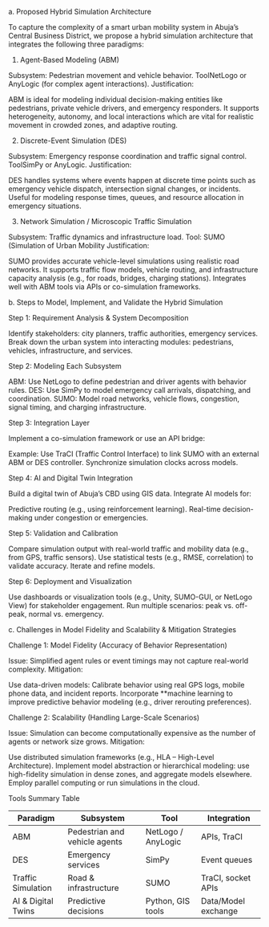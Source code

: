 
a. Proposed Hybrid Simulation Architecture

To capture the complexity of a smart urban mobility system in Abuja’s Central Business District, we propose a hybrid simulation architecture that integrates the following three paradigms:

1. Agent-Based Modeling (ABM)

Subsystem: Pedestrian movement and vehicle behavior.
ToolNetLogo or AnyLogic (for complex agent interactions).
Justification:

ABM is ideal for modeling individual decision-making entities like pedestrians, private vehicle drivers, and emergency responders.
It supports heterogeneity, autonomy, and local interactions which are vital for realistic movement in crowded zones, and adaptive routing.

2. Discrete-Event Simulation (DES)

Subsystem: Emergency response coordination and traffic signal control.
ToolSimPy or AnyLogic.
Justification:

DES handles systems where events happen at discrete time points such as emergency vehicle dispatch, intersection signal changes, or incidents.
Useful for modeling response times, queues, and resource allocation in emergency situations.

3. Network Simulation / Microscopic Traffic Simulation

Subsystem: Traffic dynamics and infrastructure load.
Tool: SUMO (Simulation of Urban Mobility
Justification:

SUMO provides accurate vehicle-level simulations using realistic road networks.
It supports traffic flow models, vehicle routing, and infrastructure capacity analysis (e.g., for roads, bridges, charging stations).
Integrates well with ABM tools via APIs or co-simulation frameworks.



b. Steps to Model, Implement, and Validate the Hybrid Simulation

Step 1: Requirement Analysis & System Decomposition

 Identify stakeholders: city planners, traffic authorities, emergency services.
Break down the urban system into interacting modules: pedestrians, vehicles, infrastructure, and services.

Step 2: Modeling Each Subsystem

ABM: Use NetLogo to define pedestrian and driver agents with behavior rules.
DES: Use SimPy to model emergency call arrivals, dispatching, and coordination.
SUMO: Model road networks, vehicle flows, congestion, signal timing, and charging infrastructure.

Step 3: Integration Layer

Implement a co-simulation framework or use an API bridge:

   Example: Use TraCI (Traffic Control Interface) to link SUMO with an external ABM or DES controller.
   Synchronize simulation clocks across models.

Step 4: AI and Digital Twin Integration

 Build a digital twin of Abuja’s CBD using GIS data.
 Integrate AI models for:

   Predictive routing (e.g., using reinforcement learning).
  Real-time decision-making under congestion or emergencies.

Step 5: Validation and Calibration

Compare simulation output with real-world traffic and mobility data (e.g., from GPS, traffic sensors).
Use statistical tests (e.g., RMSE, correlation) to validate accuracy.
 Iterate and refine models.

Step 6: Deployment and Visualization

Use dashboards or visualization tools (e.g., Unity, SUMO-GUI, or NetLogo View) for stakeholder engagement.
 Run multiple scenarios: peak vs. off-peak, normal vs. emergency.


c. Challenges in Model Fidelity and Scalability & Mitigation Strategies

Challenge 1: Model Fidelity (Accuracy of Behavior Representation)

Issue: Simplified agent rules or event timings may not capture real-world complexity.
Mitigation:

   Use data-driven models: Calibrate behavior using real GPS logs, mobile phone data, and incident reports.
   Incorporate **machine learning to improve predictive behavior modeling (e.g., driver rerouting preferences).

Challenge 2: Scalability (Handling Large-Scale Scenarios)

Issue: Simulation can become computationally expensive as the number of agents or network size grows.
Mitigation:

  Use distributed simulation frameworks (e.g., HLA – High-Level Architecture).
  Implement model abstraction or hierarchical modeling: use high-fidelity simulation in dense zones, and aggregate models elsewhere.
  Employ parallel computing or run simulations in the cloud.

Tools Summary Table

| Paradigm           | Subsystem                     | Tool               | Integration         |
| ------------------ | ----------------------------- | ------------------ | ------------------- |
| ABM                | Pedestrian and vehicle agents | NetLogo / AnyLogic | APIs, TraCI         |
| DES                | Emergency services            | SimPy              | Event queues        |
| Traffic Simulation | Road & infrastructure         | SUMO               | TraCI, socket APIs  |
| AI & Digital Twins | Predictive decisions          | Python, GIS tools  | Data/Model exchange |


